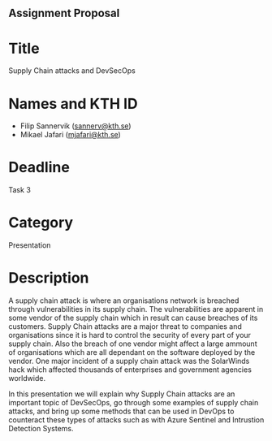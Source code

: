 ## Assignment Proposal
# Title
Supply Chain attacks and DevSecOps
# Names and KTH ID
* Filip Sannervik (sannerv@kth.se)
* Mikael Jafari (mjafari@kth.se)
# Deadline
Task 3
# Category
Presentation
# Description
A supply chain attack is where an organisations network is breached through vulnerabilities in its supply chain. The vulnerabilities are apparent in some vendor of the supply chain which in result can cause breaches of its customers. Supply Chain attacks are a major threat to companies and organisations since it is hard to control the security of every part of your supply chain. Also the breach of one vendor might affect a large ammount of organisations which are all dependant on the software deployed by the vendor. One major incident of a supply chain attack was the SolarWinds hack which affected thousands of enterprises and government agencies worldwide.

In this presentation we will explain why Supply Chain attacks are an important topic of DevSecOps, go through some examples of supply chain attacks, and bring up some methods that can be used in DevOps to counteract these types of attacks such as with Azure Sentinel and Intrustion Detection Systems.
